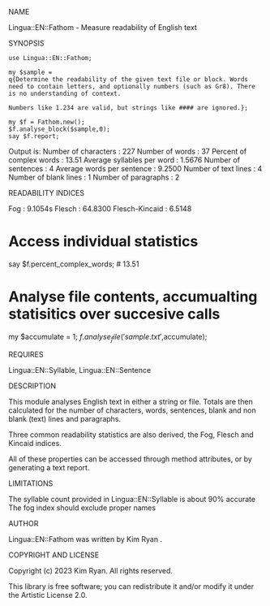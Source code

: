 
NAME

Lingua::EN::Fathom - Measure readability of English text

SYNOPSIS


    use Lingua::EN::Fathom;
    
    my $sample =
    q{Determine the readability of the given text file or block. Words
    need to contain letters, and optionally numbers (such as Gr8). There
    is no understanding of context.
    
    Numbers like 1.234 are valid, but strings like #### are ignored.};
    
    my $f = Fathom.new();
    $f.analyse_block($sample,0);
    say $f.report;

Output is:
Number of characters       : 227
Number of words            : 37
Percent of complex words   : 13.51
Average syllables per word : 1.5676
Number of sentences        : 4
Average words per sentence : 9.2500
Number of text lines       : 4
Number of blank lines      : 1
Number of paragraphs       : 2


READABILITY INDICES

Fog                        : 9.1054s
Flesch                     : 64.8300
Flesch-Kincaid             : 6.5148

# Access individual statistics
say $f.percent_complex_words;  # 13.51

# Analyse file contents, accumualting statisitics over succesive calls
my $accumulate = 1;
$f.analyse_file('sample.txt',$accumulate);


REQUIRES

Lingua::EN::Syllable, Lingua::EN::Sentence

DESCRIPTION

This module analyses English text in either a string or file. Totals are
then calculated for the number of characters, words, sentences, blank
and non blank (text) lines and paragraphs.

Three common readability statistics are also derived, the Fog, Flesch and
Kincaid indices.

All of these properties can be accessed through method attributes, or by
generating a text report.


LIMITATIONS

The syllable count provided in Lingua::EN::Syllable is about 90% accurate
The fog index should exclude proper names

AUTHOR

Lingua::EN::Fathom was written by Kim Ryan <kimryan at cpan dot org>.

COPYRIGHT AND LICENSE

Copyright (c) 2023 Kim Ryan. All rights reserved.

This library is free software; you can redistribute it and/or modify it under the Artistic License 2.0.



